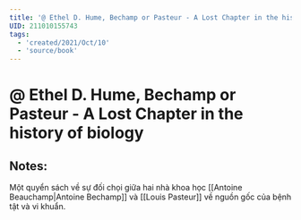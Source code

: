 ```yaml
---
title: '@ Ethel D. Hume, Bechamp or Pasteur - A Lost Chapter in the history of biology'
UID: 211010155743
tags:
  - 'created/2021/Oct/10'
  - 'source/book'
---
```

# @ Ethel D. Hume, Bechamp or Pasteur - A Lost Chapter in the history of biology

## Notes:
Một quyển sách về sự đối chọi giữa hai nhà khoa học [[Antoine Beauchamp|Antoine Bechamp]] và [[Louis Pasteur]] về nguồn gốc của bệnh tật và vi khuẩn.
